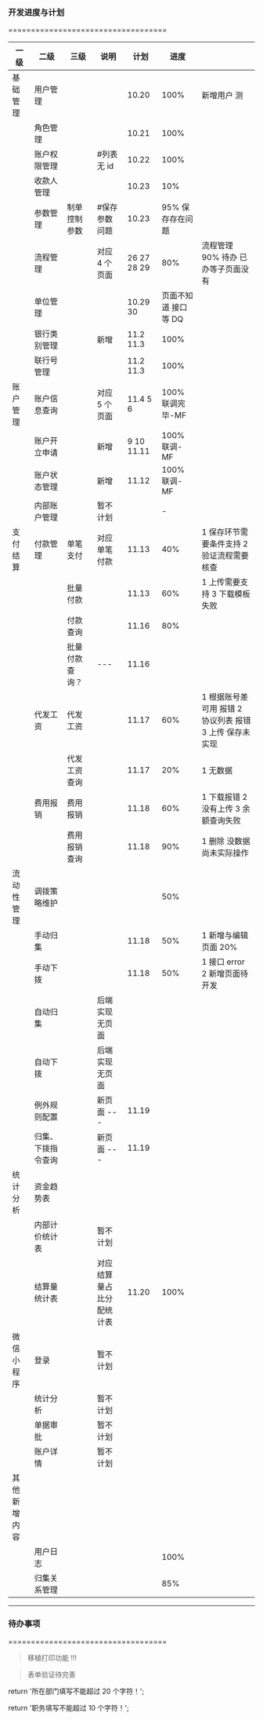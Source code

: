 ### 开发进度与计划

===================================

| 一级         | 二级               | 三级           | 说明                      | 计划        | 进度                 |                                                         |
| ------------ | ------------------ | -------------- | ------------------------- | ----------- | -------------------- | ------------------------------------------------------- |
| 基础管理     | 用户管理           |                |                           | 10.20       | 100%                 | 新增用户 测                                             |
|              | 角色管理           |                |                           | 10.21       | 100%                 |
|              | 账户权限管理       |                | #列表无 id                | 10.22       | 100%                 |                                                         |
|              | 收款人管理         |                |                           | 10.23       | 10%                  |
|              | 参数管理           | 制单控制参数   | #保存参数问题             | 10.23       | 95% 保存存在问题     |
|              | 流程管理           |                | 对应 4 个页面             | 26 27 28 29 | 80%                  | 流程管理 90% 待办 已办等子页面没有                      |
|              | 单位管理           |                |                           | 10.29 30    | 页面不知道 接口等 DQ |
|              | 银行类别管理       |                | 新增                      | 11.2 11.3   | 100%                 |
|              | 联行号管理         |                |                           | 11.2 11.3   | 100%                 |
| 账户管理     | 账户信息查询       |                | 对应 5 个页面             | 11.4 5 6    | 100% 联调完毕-MF     |
|              | 账户开立申请       |                | 新增                      | 9 10 11.11  | 100% 联调-MF         |
|              | 账户状态管理       |                | 新增                      | 11.12       | 100% 联调-MF         |
|              | 内部账户管理       |                | 暂不计划                  |             | -                    |
| 支付结算     | 付款管理           | 单笔支付       | 对应 单笔付款             | 11.13       | 40%                  | 1 保存环节需要条件支持 2 验证流程需要核查               |
|              |                    | 批量付款       |                           | 11.13       | 60%                  | 1 上传需要支持 3 下载模板失败                           |
|              |                    | 付款查询       |                           | 11.16       | 80%                  |                                                         |
|              |                    | 批量付款查询？ | ---                       | 11.16       |                      |
|              | 代发工资           | 代发工资       |                           | 11.17       | 60%                  | 1 根据账号差可用 报错 2 协议列表 报错 3 上传 保存未实现 |
|              |                    | 代发工资查询   |                           | 11.17       | 20%                  | 1 无数据                                                |
|              | 费用报销           | 费用报销       |                           | 11.18       | 60%                  | 1 下载报错 2 没有上传 3 余额查询失败                    |
|              |                    | 费用报销查询   |                           | 11.18       | 90%                  | 1 删除 没数据 尚未实际操作                              |
| 流动性管理   | 调拨策略维护       |                |                           |             |   50%                   |
|              | 手动归集           |                |                           | 11.18       | 50%                  | 1 新增与编辑页面 20%                                    |
|              | 手动下拨           |                |                           | 11.18       | 50%                  | 1 接口 error 2 新增页面待开发                           |
|              | 自动归集           |                | 后端实现 无页面           |             |                      |
|              | 自动下拨           |                | 后端实现 无页面           |             |                      |
|              | 例外规则配置       |                | 新页面 ---                | 11.19       |                      |
|              | 归集、下拨指令查询 |                | 新页面 ---                | 11.19       |                      |
| 统计分析     | 资金趋势表         |                |                           |             |                      |
|              | 内部计价统计表     |                | 暂不计划                  |             |                      |
|              | 结算量统计表       |                | 对应 结算量占比分配统计表 | 11.20       | 100%                 |
| 微信小程序   | 登录               |                | 暂不计划                  |             |                      |
|              | 统计分析           |                | 暂不计划                  |             |                      |
|              | 单据审批           |                | 暂不计划                  |             |                      |
|              | 账户详情           |                | 暂不计划                  |             |                      |
| 其他新增内容 |                    |                |                           |             |                      |
|              | 用户日志           |                |                           |             | 100%                 |
|              | 归集关系管理       |                |                           |             | 85%                  |

---

### 待办事项

===================================

> 移植打印功能 !!!

> 表单验证待完善

return '所在部门填写不能超过 20 个字符！';

return '职务填写不能超过 10 个字符！';
